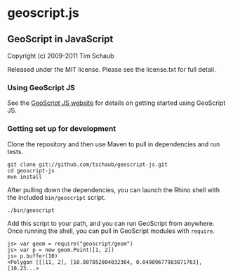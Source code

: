 # geoscript.js

## GeoScript in JavaScript

Copyright (c) 2009-2011 Tim Schaub

Released under the MIT license.  Please see the license.txt for full detail.

### Using GeoScript JS

See the [GeoScript JS website](http://geoscript.org/js/) for details on getting 
started using GeoScript JS.

### Getting set up for development

Clone the repository and then use Maven to pull in dependencies and run tests.

    git clone git://github.com/tschaub/geoscript-js.git
    cd geoscript-js
    mvn install

After pulling down the dependencies, you can launch the Rhino shell with the included `bin/geoscript` script.
    
    ./bin/geoscript

Add this script to your path, and you can run GeoScript from anywhere.  Once running the shell, you can pull in GeoScript modules with `require`.

    js> var geom = require("geoscript/geom")
    js> var p = new geom.Point([1, 2])
    js> p.buffer(10)
    <Polygon [[[11, 2], [10.807852804032304, 0.04909677983871763], [10.23...>

